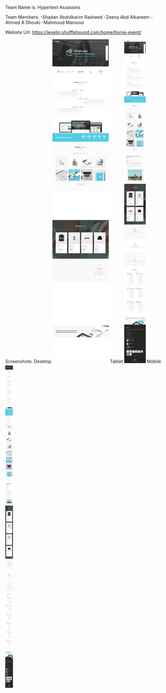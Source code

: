 Team Name is: Hypertext Assassins

Team Members:
-Shadan Abdulkarim Rasheed
-Zeena Abd Alkareem
-Ahmed A Dhouki
-Mahmoud Mansour

Webiste Url:
https://jevelin.shufflehound.com/home/home-event/

Screenshots:
Desktop
![Desktop](./Desktop.jpg)
Tablet
![Tablet](./Tablet.jpg)
Mobile
![Mobile](./Mobile.png)

